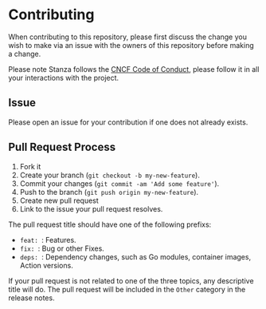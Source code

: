 
# Contributing

When contributing to this repository, please first discuss the change you wish to make via an issue with the owners of this repository before making a change. 

Please note Stanza follows the [CNCF Code of Conduct](https://github.com/cncf/foundation/blob/main/code-of-conduct.md), please follow it in all your interactions with the project.

## Issue

Please open an issue for your contribution if one does not already exists.

## Pull Request Process

1. Fork it
2. Create your branch (`git checkout -b my-new-feature`).
3. Commit your changes (`git commit -am 'Add some feature'`).
4. Push to the branch (`git push origin my-new-feature`).
5. Create new pull request
6. Link to the issue your pull request resolves.

The pull request title should have one of the following prefixs:
- `feat: `: Features.
- `fix: `: Bug or other Fixes.
- `deps: `: Dependency changes, such as Go modules, container images, Action versions.

If your pull request is not related to one of the three topics, any descriptive title will do. The pull request will
be included in the `Other` category in the release notes.